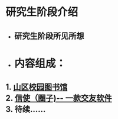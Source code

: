 # 研究生阶段介绍
* ## 研究生阶段所见所想
* # 内容组成：
## 1. [山区校园图书馆](https://github.com/matistor/novel-idea/blob/master/graduate/1.%E5%B1%B1%E5%8C%BA%E6%A0%A1%E5%9B%AD%E5%9B%BE%E4%B9%A6%E9%A6%86.md)<br/>2. [信使（圈子)-- 一款交友软件](https://github.com/matistor/novel-idea/blob/master/graduate/2.%E4%BF%A1%E4%BD%BF--%E4%BA%A4%E5%8F%8B%E8%BD%AF%E4%BB%B6.md) <br/>3. 待续......
